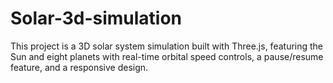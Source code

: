 # Solar-3d-simulation
This project is a 3D solar system simulation built with Three.js, featuring the Sun and eight planets with real-time orbital speed controls, a pause/resume feature, and a responsive design.
